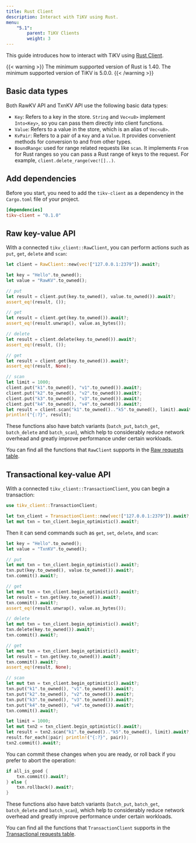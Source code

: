 ```yaml
---
title: Rust Client
description: Interact with TiKV using Rust.
menu:
    "5.1":
        parent: TiKV Clients
        weight: 3
---
```


This guide introduces how to interact with TiKV using [Rust Client](https://github.com/tikv/client-rust).

{{< warning >}}
The minimum supported version of Rust is 1.40. The minimum supported version of TiKV is 5.0.0.
{{< /warning >}}

## Basic data types

Both RawKV API and TxnKV API use the following basic data types:

* `Key`: Refers to a key in the store. `String` and `Vec<u8>` implement `Into<Key>`, so you can pass them directly into client functions.
* `Value`: Refers to a value in the store, which is an alias of `Vec<u8>`.
* `KvPair`: Refers to a pair of a `Key` and a `Value`. It provides convenient methods for conversion to and from other types.
* `BoundRange`: used for range related requests like `scan`. It implements `From` for Rust ranges so you can pass a Rust range of keys to the request. For example, `client.delete_range(vec![]..)`.

## Add dependencies

Before you start, you need to add the `tikv-client` as a dependency in the `Cargo.toml` file of your project.

```toml
[dependencies]
tikv-client = "0.1.0"
```

## Raw key-value API

With a connected `tikv_client::RawClient`, you can perform actions such as `put`, `get`, `delete` and `scan`:

```rust
let client = RawClient::new(vec!["127.0.0.1:2379"]).await?;

let key = "Hello".to_owned();
let value = "RawKV".to_owned();

// put
let result = client.put(key.to_owned(), value.to_owned()).await?;
assert_eq!(result, ());

// get
let result = client.get(key.to_owned()).await?;
assert_eq!(result.unwrap(), value.as_bytes());

// delete
let result = client.delete(key.to_owned()).await?;
assert_eq!(result, ());

// get
let result = client.get(key.to_owned()).await?;
assert_eq!(result, None);

// scan
let limit = 1000;
client.put("k1".to_owned(), "v1".to_owned()).await?;
client.put("k2".to_owned(), "v2".to_owned()).await?;
client.put("k3".to_owned(), "v3".to_owned()).await?;
client.put("k4".to_owned(), "v4".to_owned()).await?;
let result = client.scan("k1".to_owned().."k5".to_owned(), limit).await?;
println!("{:?}", result);
```

These functions also have batch variants (`batch_put`, `batch_get`, `batch_delete` and `batch_scan`), which help to considerably reduce network overhead and greatly improve performance under certain workloads.

You can find all the functions that `RawClient` supports in the [Raw requests table](https://github.com/tikv/client-rust#raw-requests).

## Transactional key-value API

With a connected `tikv_client::TransactionClient`, you can begin a transaction:

```rust
use tikv_client::TransactionClient;

let txn_client = TransactionClient::new(vec!["127.0.0.1:2379"]).await?;
let mut txn = txn_client.begin_optimistic().await?;
```

Then it can send commands such as `get`, `set`, `delete`, and `scan`:

```rust
let key = "Hello".to_owned();
let value = "TxnKV".to_owned();

// put
let mut txn = txn_client.begin_optimistic().await?;
txn.put(key.to_owned(), value.to_owned()).await?;
txn.commit().await?;

// get
let mut txn = txn_client.begin_optimistic().await?;
let result = txn.get(key.to_owned()).await?;
txn.commit().await?;
assert_eq!(result.unwrap(), value.as_bytes());

// delete
let mut txn = txn_client.begin_optimistic().await?;
txn.delete(key.to_owned()).await?;
txn.commit().await?;

// get
let mut txn = txn_client.begin_optimistic().await?;
let result = txn.get(key.to_owned()).await?;
txn.commit().await?;
assert_eq!(result, None);

// scan
let mut txn = txn_client.begin_optimistic().await?;
txn.put("k1".to_owned(), "v1".to_owned()).await?;
txn.put("k2".to_owned(), "v2".to_owned()).await?;
txn.put("k3".to_owned(), "v3".to_owned()).await?;
txn.put("k4".to_owned(), "v4".to_owned()).await?;
txn.commit().await?;

let limit = 1000;
let mut txn2 = txn_client.begin_optimistic().await?;
let result = txn2.scan("k1".to_owned().."k5".to_owned(), limit).await?;
result.for_each(|pair| println!("{:?}", pair));
txn2.commit().await?;
```

You can commit these changes when you are ready, or roll back if you prefer to abort the operation:

```rust
if all_is_good {
    txn.commit().await?;
} else {
    txn.rollback().await?;
}
```

These functions also have batch variants (`batch_put`, `batch_get`, `batch_delete` and `batch_scan`), which help to considerably reduce network overhead and greatly improve performance under certain workloads.

You can find all the functions that `TransactionClient` supports in the [Transactional requests table](https://github.com/tikv/client-rust#transactional-requests).

